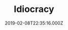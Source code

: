 ---
title: "Idiocracy"
year: 2006
date: 2019-02-08T22:35:16.000Z
permalink: /almanac/movies/2019-02-08-idiocracy/index.html
rating: 3
---